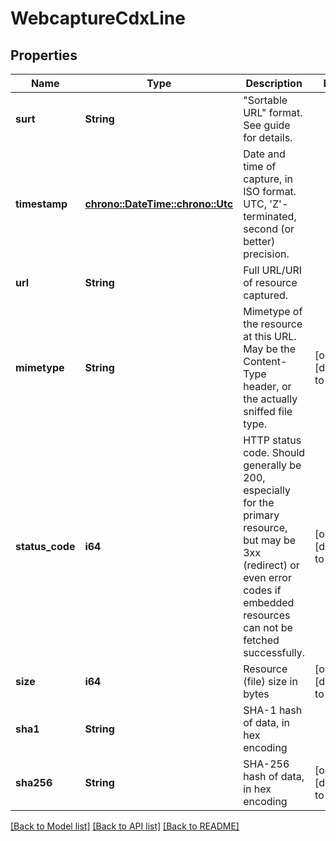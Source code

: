 # WebcaptureCdxLine

## Properties
Name | Type | Description | Notes
------------ | ------------- | ------------- | -------------
**surt** | **String** | \"Sortable URL\" format. See guide for details.  | 
**timestamp** | [**chrono::DateTime::<chrono::Utc>**](DateTime.md) | Date and time of capture, in ISO format. UTC, 'Z'-terminated, second (or better) precision.  | 
**url** | **String** | Full URL/URI of resource captured.  | 
**mimetype** | **String** | Mimetype of the resource at this URL. May be the Content-Type header, or the actually sniffed file type.  | [optional] [default to None]
**status_code** | **i64** | HTTP status code. Should generally be 200, especially for the primary resource, but may be 3xx (redirect) or even error codes if embedded resources can not be fetched successfully.  | [optional] [default to None]
**size** | **i64** | Resource (file) size in bytes | [optional] [default to None]
**sha1** | **String** | SHA-1 hash of data, in hex encoding | 
**sha256** | **String** | SHA-256 hash of data, in hex encoding | [optional] [default to None]

[[Back to Model list]](../README.md#documentation-for-models) [[Back to API list]](../README.md#documentation-for-api-endpoints) [[Back to README]](../README.md)


